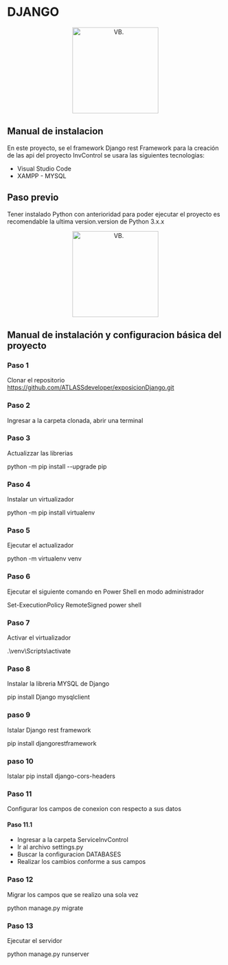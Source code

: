 # DJANGO


<center>

<img src="https://cdn.icon-icons.com/icons2/2107/PNG/512/file_type_django_icon_130645.png" alt="VB." width="200">
</center>



## Manual de instalacion
En este proyecto, se el framework Django rest Framework para la creación de las api del proyecto InvControl se usara las siguientes tecnologias:

- Visual Studio Code
- XAMPP - MYSQL

## Paso previo
Tener instalado Python con anterioridad para poder ejecutar el proyecto es recomendable la ultima version.version de Python 3.x.x
<center>

<img src="https://cdn.icon-icons.com/icons2/112/PNG/512/python_18894.png" alt="VB." width="200">
</center>


## Manual de instalación y configuracion básica del proyecto 

### Paso 1 
Clonar el repositorio https://github.com/ATLASSdeveloper/exposicionDjango.git
### Paso 2
Ingresar a la carpeta clonada, abrir una terminal
### Paso 3 
Actualizzar las librerias

python -m pip install --upgrade pip
### Paso 4 
Instalar un virtualizador

python -m pip install virtualenv

### Paso 5
Ejecutar el actualizador 

python -m virtualenv venv

### Paso 6
Ejecutar el siguiente comando en Power Shell en modo administrador

Set-ExecutionPolicy RemoteSigned power shell

### Paso 7
Activar el virtualizador 

.\venv\Scripts\activate

### Paso 8 
Instalar la libreria MYSQL de Django

pip install Django mysqlclient 

### paso 9
Istalar Django rest framework

pip install djangorestframework

### paso 10
Istalar 
pip install django-cors-headers

### Paso 11
Configurar los campos de conexion con respecto a sus datos 

#### Paso 11.1 
- Ingresar a la carpeta ServiceInvControl
- Ir al archivo settings.py
- Buscar la configuracion DATABASES
- Realizar los cambios conforme a sus campos


### Paso 12
Migrar los campos que se realizo una sola vez 

python manage.py migrate

### Paso 13
Ejecutar el servidor

python manage.py runserver 
